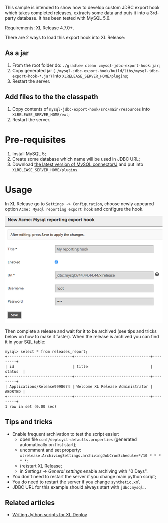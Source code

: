 This sample is intended to show how to develop custom JDBC export hook which takes completed releases, extracts some data and puts it into a 3rd-party database. It has been tested with MySQL 5.6.

Requirements: XL Release 4.7.0+.

There are 2 ways to load this export hook into XL Release:

## As a jar

1. From the root folder do: `./gradlew clean :mysql-jdbc-export-hook:jar`;
2. Copy generated jar (`./mysql-jdbc-export-hook/build/libs/mysql-jdbc-export-hook-*.jar`) into `XLRELEASE_SERVER_HOME/plugins`;
3. Restart the server.

## Add files to the the classpath

1. Copy contents of `mysql-jdbc-export-hook/src/main/resources` into `XLRELEASE_SERVER_HOME/ext`;
2. Restart the server.

# Pre-requisites

1. Install MySQL 5;
2. Create some database which name will be used in JDBC URL;
3. Download [the latest version of MySQL connector/J](http://dev.mysql.com/downloads/connector/j/) and put into `XLRELEASE_SERVER_HOME/plugins`.

# Usage

In XL Release go to `Settings -> Configuration`, choose newly appeared option `Acme: Mysql reporting export hook` and configure the hook.

![Add JDBC export hook](./images/mysql_acme.png)

Then complete a release and wait for it to be archived (see tips and tricks below on how to make it faster). When the release is archived you can find it in your SQL table:

	mysql> select * from releases_report;
	+-----------------------------+----------------------------------+---------+
	| id                          | title                            | status  |
	+-----------------------------+----------------------------------+---------+
	| Applications/Release9998674 | Welcome XL Release Administrator | ABORTED |
	+-----------------------------+----------------------------------+---------+
	1 row in set (0.00 sec)


## Tips and tricks

* Enable frequent archivation to test the script easier:
	* open file `conf/deployit-defaults.properties` (generated automatically on first start);
	* uncomment and set property: `xlrelease.ArchivingSettings.archivingJobCronSchedule=*/10 * * * * *`;
	* (re)start XL Release;
	* in *Settings -> General settings* enable archiving with "0 Days".
* You don't need to restart the server if you change main python script;
* You do need to restart the server if you change `synthetic.xml`
* JDBC URL for this example should always start with `jdbc:mysql:`.

## Related articles

* <a href="https://docs.xebialabs.com/xl-deploy/how-to/writing-jython-scripts-for-xl-deploy.html">Writing Jython scripts for XL Deploy</a>
